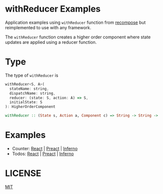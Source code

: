 # withReducer Examples

Application examples using `withReducer` function from
[recompose](https://github.com/acdlite/recompose) but reimplemented to use
with any framework.

The `withReducer` function creates a higher order component where
state updates are applied using a reducer function.

# Type

The type of `withReducer` is

```js
withReducer<S, A>(
  stateName: string,
  dispatchName: string,
  reducer: (state: S, action: A) => S,
  initialState: S
): HigherOrderComponent
```

```haskell
withReducer :: (State s, Action a, Component c) => String -> String -> (s -> a -> s) -> s -> c
```

# Examples

- Counter: [React](https://creaturephil.github.io/withReducer-examples/counter/react-counter.html) | [Preact](https://creaturephil.github.io/withReducer-examples/counter/preact-counter.html) |
[Inferno](https://creaturephil.github.io/withReducer-examples/counter/inferno-counter.html)
- Todos: [React](https://creaturephil.github.io/withReducer-examples/todos/react-todos.html) | [Preact](https://creaturephil.github.io/withReducer-examples/todos/preact-todos.html) |
[Inferno](https://creaturephil.github.io/withReducer-examples/todos/inferno-todos.html)

# LICENSE

[MIT](LICENSE)
